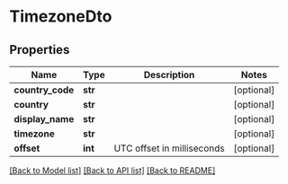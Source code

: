 # TimezoneDto

## Properties
Name | Type | Description | Notes
------------ | ------------- | ------------- | -------------
**country_code** | **str** |  | [optional] 
**country** | **str** |  | [optional] 
**display_name** | **str** |  | [optional] 
**timezone** | **str** |  | [optional] 
**offset** | **int** | UTC offset in milliseconds | [optional] 

[[Back to Model list]](../README.md#documentation-for-models) [[Back to API list]](../README.md#documentation-for-api-endpoints) [[Back to README]](../README.md)

